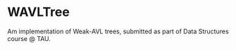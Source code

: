 WAVLTree
=======

Am implementation of Weak-AVL trees,
submitted as part of Data Structures course @ TAU.
